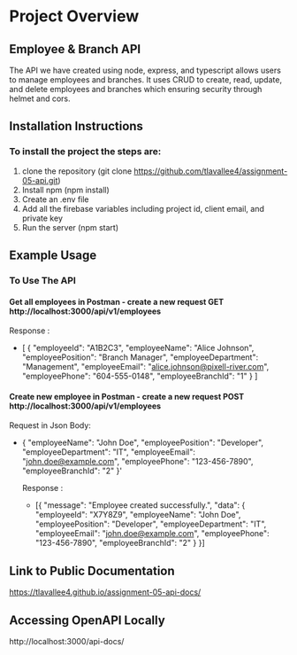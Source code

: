 # Project Overview

## Employee & Branch API 

The API we have created using node, express, and typescript allows users to manage employees and branches. It uses CRUD to create, read, update, and delete employees and branches which ensuring security through helmet and cors. 

## Installation Instructions

### To install the project the steps are: 
1. clone the repository (git clone https://github.com/tlavallee4/assignment-05-api.git)
2. Install npm (npm install)
3. Create an .env file 
4. Add all the firebase variables including project id, client email, and private key
5. Run the server (npm start)

## Example Usage

###  To Use The API 
#### Get all employees in Postman - create a new request GET http://localhost:3000/api/v1/employees
Response : 
- [
  {
    "employeeId": "A1B2C3",
    "employeeName": "Alice Johnson",
    "employeePosition": "Branch Manager",
    "employeeDepartment": "Management",
    "employeeEmail": "alice.johnson@pixell-river.com",
    "employeePhone": "604-555-0148",
    "employeeBranchId": "1"
  }
]

#### Create new employee in Postman - create a new request POST http://localhost:3000/api/v1/employees
Request in Json Body: 
- {
    "employeeName": "John Doe",
    "employeePosition": "Developer",
    "employeeDepartment": "IT",
    "employeeEmail": "john.doe@example.com",
    "employeePhone": "123-456-7890",
    "employeeBranchId": "2"
  }'

  Response : 
  - [{
  "message": "Employee created successfully.",
  "data": {
    "employeeId": "X7Y8Z9",
    "employeeName": "John Doe",
    "employeePosition": "Developer",
    "employeeDepartment": "IT",
    "employeeEmail": "john.doe@example.com",
    "employeePhone": "123-456-7890",
    "employeeBranchId": "2"
  }
}]


## Link to Public Documentation

https://tlavallee4.github.io/assignment-05-api-docs/


## Accessing OpenAPI Locally

http://localhost:3000/api-docs/
